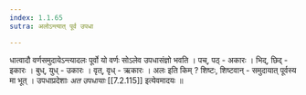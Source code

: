 ```yaml
---
index: 1.1.65
sutra: अलोऽन्त्यात् पूर्व उपधा

---
```

धात्वादौ वर्णसमुदायेऽन्त्यादलः पूर्वो यो वर्णः सोऽलेव उपधासंज्ञो भवति । पच्, पठ् - अकारः । भिद्, छिद् - इकारः । बुध्, युध् - उकारः । वृत्, वृध् - ऋकारः । अलः इति किम् ? शिष्टः, शिष्टवान् - समुदायात् पूर्वस्य मा भूत् । उपधाप्रदेशाः _अत उपधायाः_ [[7.2.115]] इत्येवमादयः ॥